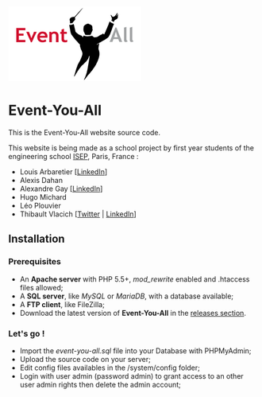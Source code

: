 ![Logo Event-You-All](/templates/images/header/logo.png)
# Event-You-All

This is the Event-You-All website source code.

This website is being made as a school project by first year students of the engineering school [ISEP](http://www.isep.fr), Paris, France :
* Louis Arbaretier [[LinkedIn](https://fr.linkedin.com/pub/louis-arbaretier/107/8b7/332)]
* Alexis Dahan
* Alexandre Gay [[LinkedIn](https://fr.linkedin.com/pub/alexandre-gay/a4/407/2a4)]
* Hugo Michard
* Léo Plouvier
* Thibault Vlacich [[Twitter](https://twitter.com/ThibaultVlacich) | [LinkedIn](https://fr.linkedin.com/in/thibaultvlacich)]

## Installation

### Prerequisites

* An **Apache server** with PHP 5.5+, *mod_rewrite* enabled and .htaccess files allowed;
* A **SQL server**, like *MySQL* or *MariaDB*, with a database available;
* A **FTP client**, like FileZilla;
* Download the latest version of **Event-You-All** in the [releases section](https://github.com/ThibaultVlacich/Event-You-All/releases).

### Let's go !

* Import the *event-you-all.sql* file into your Database with PHPMyAdmin;
* Upload the source code on your server;
* Edit config files availables in the /system/config folder;
* Login with user admin (password admin) to grant access to an other user admin rights then delete the admin account;
